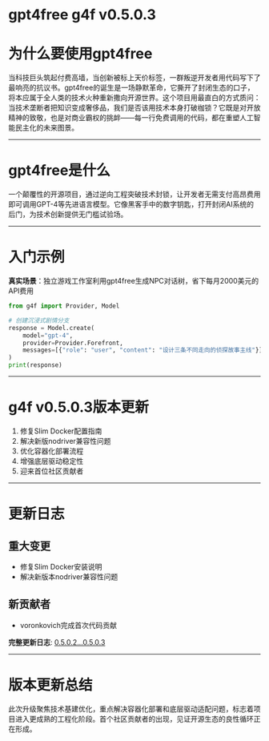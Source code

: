 # gpt4free g4f v0.5.0.3
# 为什么要使用gpt4free  
当科技巨头筑起付费高墙，当创新被标上天价标签，一群叛逆开发者用代码写下了最响亮的抗议书。gpt4free的诞生是一场静默革命，它撕开了封闭生态的口子，将本应属于全人类的技术火种重新撒向开源世界。这个项目用最直白的方式质问：当技术垄断者把知识变成奢侈品，我们是否该用技术本身打破枷锁？它既是对开放精神的致敬，也是对商业霸权的挑衅——每一行免费调用的代码，都在重塑人工智能民主化的未来图景。

---

# gpt4free是什么  
一个颠覆性的开源项目，通过逆向工程突破技术封锁，让开发者无需支付高昂费用即可调用GPT-4等先进语言模型。它像黑客手中的数字钥匙，打开封闭AI系统的后门，为技术创新提供无门槛试验场。

---

# 入门示例  
**真实场景**：独立游戏工作室利用gpt4free生成NPC对话树，省下每月2000美元的API费用  
```python
from g4f import Provider, Model

# 创建沉浸式剧情分支
response = Model.create(
    model="gpt-4",
    provider=Provider.Forefront,
    messages=[{"role": "user", "content": "设计三条不同走向的侦探故事主线"}]
)
print(response)
```

---

# g4f v0.5.0.3版本更新  
1. 修复Slim Docker配置指南  
2. 解决新版nodriver兼容性问题  
3. 优化容器化部署流程  
4. 增强底层驱动稳定性  
5. 迎来首位社区贡献者  

---

# 更新日志  
## 重大变更  
- 修复Slim Docker安装说明  
- 解决新版本nodriver兼容性问题  

## 新贡献者  
- voronkovich完成首次代码贡献  

**完整更新日志**: [0.5.0.2...0.5.0.3](https://github.com/xtekky/gpt4free/compare/0.5.0.2...0.5.0.3)

---

# 版本更新总结  
此次升级聚焦技术基建优化，重点解决容器化部署和底层驱动适配问题，标志着项目进入更成熟的工程化阶段。首个社区贡献者的出现，见证开源生态的良性循环正在形成。